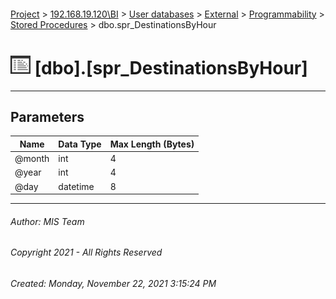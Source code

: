 #### 

[Project](../../../../../index.md) > [192.168.19.120\\BI](../../../../index.md) > [User databases](../../../index.md) > [External](../../index.md) > [Programmability](../index.md) > [Stored Procedures](Stored_Procedures.md) > dbo.spr_DestinationsByHour

# ![Stored Procedures](../../../../../Images/StoredProcedure32.png) [dbo].[spr_DestinationsByHour]

---

## <a name="#parameters"></a>Parameters

| Name | Data Type | Max Length (Bytes) |
|---|---|---|
| @month | int | 4 |
| @year | int | 4 |
| @day | datetime | 8 |


---

###### Author:  MIS Team

###### Copyright 2021 - All Rights Reserved

###### Created: Monday, November 22, 2021 3:15:24 PM

